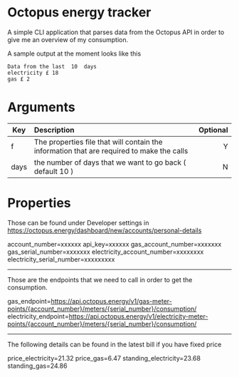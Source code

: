# Octopus energy tracker
A simple CLI application that parses data from the Octopus API in order to give me an overview of my consumption.


A sample output at the moment looks like this

```shell
Data from the last  10  days
electricity £ 18
gas £ 2
```

# Arguments


|Key | Description| Optional |
| -------------- | :--------- | ----------: | 
|f|The properties file that will contain the information that are required to make the calls| Y|
|days| the number of days that we want to go back ( default 10 ) | N |


# Properties






Those can be found under Developer settings in https://octopus.energy/dashboard/new/accounts/personal-details 

account_number=xxxxxx
api_key=xxxxxx
gas_account_number=xxxxxxx
gas_serial_number=xxxxxxx
electricity_account_number=xxxxxxxx
electricity_serial_number=xxxxxxxxx

---
Those are the endpoints that we need to call in order to get the consumption.

gas_endpoint=https://api.octopus.energy/v1/gas-meter-points/{account_number}/meters/{serial_number}/consumption/
electricity_endpoint=https://api.octopus.energy/v1/electricity-meter-points/{account_number}/meters/{serial_number}/consumption/

---
The following details can be found in the latest bill if you have fixed price

price_electricity=21.32
price_gas=6.47
standing_electricity=23.68
standing_gas=24.86

